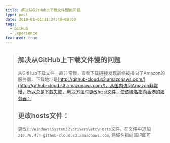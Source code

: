 ```yaml
---
title: 解决从GitHub上下载文件慢的问题
type: post
date: 2018-01-01T11:34:48+08:00
tags:
  - GitHub
  - Experience
featured: true
---
```


> ## 解决从GitHub上下载文件慢的问题
>
> 从GitHub下载文件一直非常慢，查看下载链接发现最终被指向了Amazon的服务器，下载地址是[http://github-cloud.s3.amazonaws.com/](http://github-cloud.s3.amazonaws.com/)，从国内访问Amazon非常慢，所以总是下载失败，解决方法时更改host文件，使该域名指向香港的服务器：
>
> ## 更改hosts文件：
>
> 更改`C:\Windows\System32\drivers\etc\hosts`文件，在文件中追加
> `219.76.4.4 github-cloud.s3.amazonaws.com`, 将域名指向该IP即可
